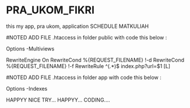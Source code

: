 # PRA_UKOM_FIKRI
this my app, pra ukom, application SCHEDULE MATKULIAH

#NOTED ADD FILE .htaccess in folder public with code this below : 

Options -Multiviews

RewriteEngine On
RewriteCond %{REQUEST_FILENAME} !-d
RewriteCond %{REQUEST_FILENAME} !-f
RewriteRule ^(.*)$ index.php?url=$1 [L]

#NOTED ADD FILE .htaccess in folder app with code this below :

Options -Indexes


HAPPYY NICE TRY...
HAPPYY...
CODING....
